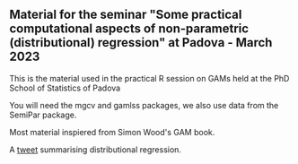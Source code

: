 ## Material for the seminar "Some practical computational aspects of non-parametric (distributional) regression" at Padova - March 2023

This is the material used in the practical R session on GAMs held at the PhD School of Statistics of Padova 

You will need the mgcv and gamlss packages, we also use data from the SemiPar package.  

Most material inspiered from Simon Wood's GAM book. 

A [tweet](https://twitter.com/betanalpha/status/1632554389767442433?s=20) summarising distributional regression. 
